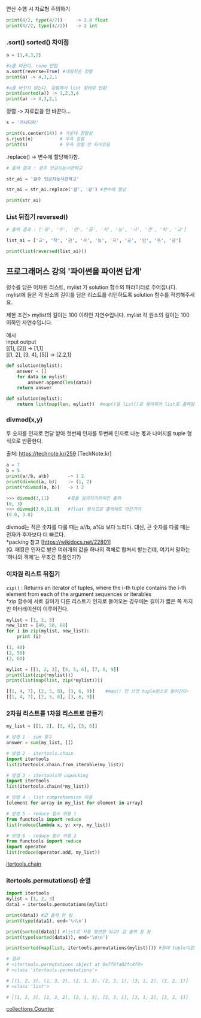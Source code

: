 연산 수행 시 자료형 주의하기
```py
print(4/2, type(4/2))     -> 2.0 float
print(4//2, type(4//2))   -> 2 int
```   
### .sort() sorted() 차이점
```py
a = [1,4,3,2]

#a를 바꾼다. none 반환
a.sort(reverse=True) #내림차순 정렬
print(a) -> 4,3,2,1 

#a를 바꾸지 않는다. 정렬해서 list 형태로 반환
print(sorted(a)) -> 1,2,3,4 
print(a) -> 4,3,2,1
```
정렬 -> 자료값을 안 바꾼다...
```py
s = '가나다라'

print(s.center(14)) # 가운데 정렬됨
s.rjust(n)          # 우측 정렬
print(s)            # 우측 정렬 안 되어있음
```
.replace() -> 변수에 할당해야함.
```py
# 출력 결과 : 광주 인공지능사관학교

str_ai = '괌주 인공지능사관학교'

str_ai = str_ai.replace('괌', '광') #변수에 할당

print(str_ai)
```
### List 뒤집기 reversed()
```py
# 출력 결과 : ['광', '주', '인', '공', '지', '능', '사', '관', '학', '교']

list_ai = ['교', '학', '관', '사', '능', '지', '공', '인', '주', '광']

print(list(reversed(list_ai)))
```
## 프로그래머스 강의 '파이썬을 파이썬 답게'
정수를 담은 이차원 리스트, mylist 가 solution 함수의 파라미터로 주어집니다.   
mylist에 들은 각 원소의 길이를 담은 리스트를 리턴하도록 solution 함수를 작성해주세요.

제한 조건> mylist의 길이는 100 이하인 자연수입니다. mylist 각 원소의 길이는 100 이하인 자연수입니다.

예시   
input	                   output   
[[1], [2]]	          -> [1,1]   
[[1, 2], [3, 4], [5]]	-> [2,2,1]   

``` py
def solution(mylist):
    answer = []
    for data in mylist:
        answer.append(len(data))
    return answer

def solution(mylist):
    return list(map(len, mylist))  #map()을 list()로 묶어줘야 list로 출력됨.
```

### divmod(x,y)
두 숫자를 인자로 전달 받아 첫번째 인자를 두번째 인자로 나눈 몫과 나머지를 tuple 형식으로 반환한다.   

출처: https://technote.kr/259 [TechNote.kr]
``` py
a = 7
b = 5
print(a//b, a%b)       -> 1 2
print(divmod(a, b))    -> (1, 2)
print(*divmod(a, b))   -> 1 2

>>> divmod(3,11)       #몫을 일의자리까지만 출력
(0, 3)
>>> divmod(3.0,11.0)   #float 형식으로 출력해도 마찬가지
(0.0, 3.0)
```
divmod는 작은 숫자를 다룰 때는 a//b, a%b 보다 느리다. 대신, 큰 숫자를 다룰 때는 전자가 후자보다 더 빠르다.   
*packing 참고 [https://wikidocs.net/22801]   
(Q. 패킹은 인자로 받은 여러개의 값을 하나의 객체로 합쳐서 받는건데, 여기서 말하는 '하나의 객체'는 무조건 튜플인가?)   

### 이차원 리스트 뒤집기
`zip()` : Returns an iterator of tuples, where the i-th tuple contains the i-th element from each of the argument sequences or iterables   
*zip 함수에 서로 길이가 다른 리스트가 인자로 들어오는 경우에는 길이가 짧은 쪽 까지만 이터레이션이 이루어진다.
```py
mylist = [1, 2, 3]
new_list = [40, 50, 60]
for i in zip(mylist, new_list):
    print (i)

(1, 40)
(2, 50)
(3, 60)

mylist = [[1, 2, 3], [4, 5, 6], [7, 8, 9]]
print(list(zip(*mylist)))
print(list(map(list, zip(*mylist))))

[(1, 4, 7), (2, 5, 8), (3, 6, 9)]    #map() 안 쓰면 tuple원소로 들어간다~
[[1, 4, 7], [2, 5, 8], [3, 6, 9]]
```
### 2차원 리스트를 1차원 리스트로 만들기
```py
my_list = [[1, 2], [3, 4], [5, 6]]

# 방법 1 - sum 함수
answer = sum(my_list, [])

# 방법 2 - itertools.chain
import itertools
list(itertools.chain.from_iterable(my_list))

# 방법 3 - itertools와 unpacking
import itertools
list(itertools.chain(*my_list))

# 방법 4 - list comprehension 이용
[element for array in my_list for element in array]

# 방법 5 - reduce 함수 이용 1
from functools import reduce
list(reduce(lambda x, y: x+y, my_list))

# 방법 6 - reduce 함수 이용 2
from functools import reduce
import operator
list(reduce(operator.add, my_list))
```
[itertools.chain](https://docs.python.org/3/library/itertools.html#itertools.chain)

### itertools.permutations() 순열
```py
import itertools
mylist = [1, 2, 3]
data1 = itertools.permutations(mylist)

print(data1) #값 출력 안 됨
print(type(data1), end='\n\n')

print(sorted(data1)) #list로 자동 형변환 되고? 값 출력 잘 됨
print(type(sorted(data1)), end='\n\n')

print(sorted(map(list, itertools.permutations(mylist)))) #원래 tuple이었던 원소를 list로 바꿔서 2차원 list 만들기

# 결과
# <itertools.permutations object at 0x7f8fa02fc4f0>
# <class 'itertools.permutations'>

# [(1, 2, 3), (1, 3, 2), (2, 1, 3), (2, 3, 1), (3, 1, 2), (3, 2, 1)]
# <class 'list'>

# [[1, 2, 3], [1, 3, 2], [2, 1, 3], [2, 3, 1], [3, 1, 2], [3, 2, 1]]
```
[collections.Counter](https://www.daleseo.com/python-collections-counter/)

